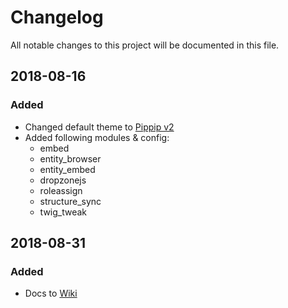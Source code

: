 # Changelog
All notable changes to this project will be documented in this file.

## 2018-08-16
### Added
  - Changed default theme to [Pippip v2](https://github.com/TincanPipPip/Pippip-v2)
  - Added following modules & config:
    - embed
    - entity_browser
    - entity_embed
    - dropzonejs
    - roleassign
    - structure_sync
    - twig_tweak
  
## 2018-08-31
### Added
  - Docs to [Wiki](https://github.com/TincanPipPip/syd_make_8/wiki)

